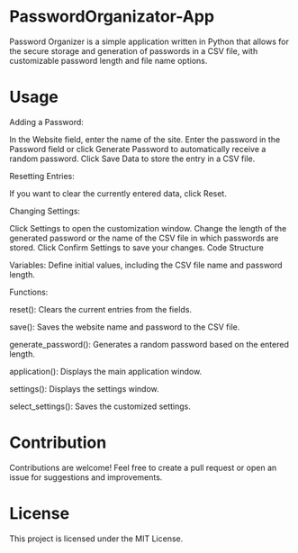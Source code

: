 # PasswordOrganizator-App
Password Organizer is a simple application written in Python that allows for the secure storage and generation of passwords in a CSV file, with customizable password length and file name options.

# Usage

Adding a Password:

In the Website field, enter the name of the site.
Enter the password in the Password field or click Generate Password to automatically receive a random password.
Click Save Data to store the entry in a CSV file.

Resetting Entries:

If you want to clear the currently entered data, click Reset.

Changing Settings:

Click Settings to open the customization window.
Change the length of the generated password or the name of the CSV file in which passwords are stored.
Click Confirm Settings to save your changes.
Code Structure

Variables: 
Define initial values, including the CSV file name and password length.

Functions:

reset(): 
Clears the current entries from the fields.

save(): 
Saves the website name and password to the CSV file.

generate_password(): 
Generates a random password based on the entered length.

application(): 
Displays the main application window.

settings(): 
Displays the settings window.

select_settings():
Saves the customized settings.

# Contribution

Contributions are welcome! Feel free to create a pull request or open an issue for suggestions and improvements.

# License

This project is licensed under the MIT License.
